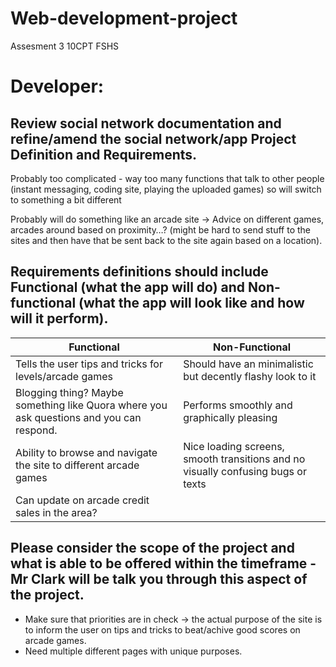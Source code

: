 # Web-development-project
Assesment 3 10CPT FSHS

# Developer: 
## Review social network documentation and refine/amend the social network/app Project Definition and Requirements.

Probably too complicated - way too many functions that talk to other people (instant messaging, coding site, playing the uploaded games) so will switch to something a bit different

Probably will do something like an arcade site -> Advice on different games, arcades around based on proximity…? (might be hard to send stuff to the sites and then have that be sent back to the site again based on a location).

## Requirements definitions should include Functional (what the app will do) and Non-functional (what the app will look like and how will it perform). 

| Functional | Non-Functional |
| ----------- | ----------- |
| Tells the user tips and tricks for levels/arcade games | Should have an minimalistic but decently flashy look to it |
| Blogging thing? Maybe something like Quora where you ask questions and you can respond. | Performs smoothly and graphically pleasing |
| Ability to browse and navigate the site to different arcade games | Nice loading screens, smooth transitions and no visually confusing bugs or texts |
| Can update on arcade credit sales in the area? |  |

## Please consider the scope of the project and what is able to be offered within the timeframe - Mr Clark will be talk you through this aspect of the project.

- Make sure that priorities are in check -> the actual purpose of the site is to inform the user on tips and tricks to beat/achive good scores on arcade games.
- Need multiple different pages with unique purposes.